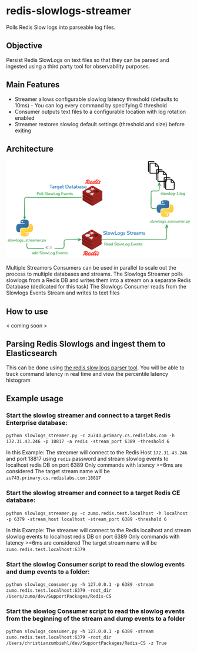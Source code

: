 # redis-slowlogs-streamer

Polls Redis Slow logs into parseable log files.

## Objective

Persist Redis SlowLogs on text files so that they can be parsed and ingested using a third party tool for observability purposes. 

## Main Features

* Streamer allows configurable slowlog latency threshold  (defaults to 10ms) - You can log every command by specifying 0 threshold
* Consumer outputs text files to a configurable location with log rotation enabled 
* Streamer  restores slowlog default settings (threshold and size) before exiting

## Architecture

![architcture](./img/arch-2024-11-12-1710.png)

Multiple Streamers Consumers can be used in parallel to scale out the process to multiple databases and streams.
The Slowlogs Streamer polls slowlogs from a Redis DB and writes them into a stream on a separate Redis Database (dedicated for this task)
The Slowlogs Consumer reads from the Slowlogs Events Stream and writes to text files

## How to use
< coming soon >


## Parsing Redis Slowlogs and ingest them to Elasticsearch

This can be  done using  [the redis slow logs parser tool](https://github.com/zumo64/redis-logs-parser). 
You will be able to track command latency in real time and view the percentile latency histogram

## Example usage

### Start the slowlog streamer and connect to a target Redis Enterprise database:

```
python slowlogs_streamer.py -c zu743.primary.cs.redislabs.com -h 172.31.43.246 -p 18817 -a redis -stream_port 6389 -threshold 6
```

In this Example: 
The streamer will connect to the Redis Host `172.31.43.246` and port 18817  using `redis` password and stream slowlog events to localhost redis DB on port 6389
Only commands with latency >=6ms are considered
The target stream name will be `zu743.primary.cs.redislabs.com:18817`


### Start the slowlog streamer and connect to a target Redis CE database:

```
python slowlogs_streamer.py -c zumo.redis.test.localhost -h localhost -p 6379 -stream_host localhost -stream_port 6389 -threshold 6
```

In this Example: 
The streamer will connect to the Redis localhost and stream slowlog events to localhost redis DB on port 6389
Only commands with latency >=6ms are considered
The target stream name will be `zumo.redis.test.localhost:6379`


### Start the slowlog Consumer script to read the slowlog events and dump events to a folder:
```
python slowlogs_consumer.py -h 127.0.0.1 -p 6389 -stream zumo.redis.test.localhost:6379 -root_dir /Users/zumo/dev/SupportPackages/Redis-CS
```

### Start the slowlog Consumer script to read the slowlog events from the beginning of the stream and dump events to a folder
```
python slowlogs_consumer.py -h 127.0.0.1 -p 6389 -stream zumo.redis.test.localhost:6379 -root_dir /Users/christianzumbiehl/dev/SupportPackages/Redis-CS -z True
```

